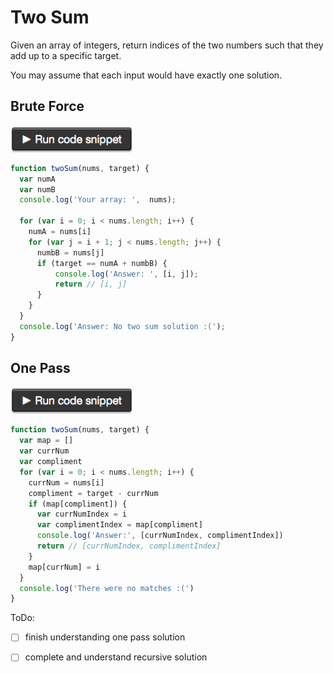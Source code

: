 Two Sum
=======
Given an array of integers, return indices of the two numbers such that they add up to a specific target.

You may assume that each input would have exactly one solution.



Brute Force
-----------
[![](../../assets/run_code.png)](https://repl.it/COEo)
```js
function twoSum(nums, target) {
  var numA
  var numB
  console.log('Your array: ',  nums);

  for (var i = 0; i < nums.length; i++) {
    numA = nums[i]
    for (var j = i + 1; j < nums.length; j++) {
      numbB = nums[j]
      if (target == numA + numbB) {
          console.log('Answer: ', [i, j]);
          return // [i, j]
      }
    }
  }
  console.log('Answer: No two sum solution :(');
}
```

One Pass
--------
[![](../../assets/run_code.png)](https://repl.it/COFU)
```js
function twoSum(nums, target) {
  var map = []
  var currNum
  var compliment
  for (var i = 0; i < nums.length; i++) {
    currNum = nums[i]
    compliment = target - currNum
    if (map[compliment]) {
      var currNumIndex = i
      var complimentIndex = map[compliment]
      console.log('Answer:', [currNumIndex, complimentIndex])
      return // [currNumIndex, complimentIndex]
    }
    map[currNum] = i
  }
  console.log('There were no matches :(')
}
```
ToDo:
 - [ ] finish understanding one pass solution
 - [ ] complete and understand recursive solution
 
